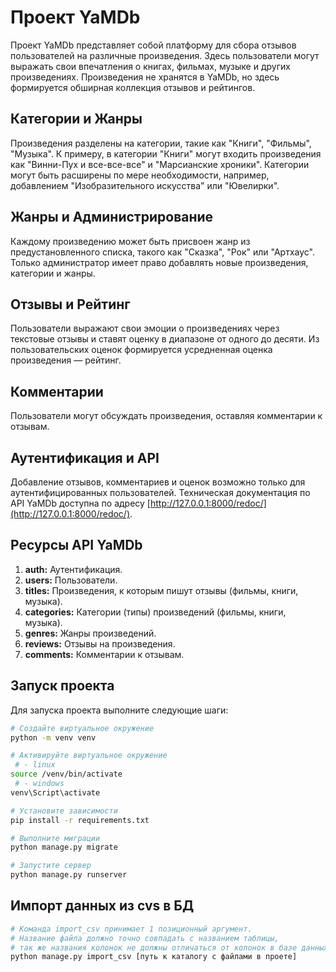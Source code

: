 # Проект YaMDb

Проект YaMDb представляет собой платформу для сбора отзывов пользователей на различные произведения. Здесь пользователи могут выражать свои впечатления о книгах, фильмах, музыке и других произведениях. Произведения не хранятся в YaMDb, но здесь формируется обширная коллекция отзывов и рейтингов.

## Категории и Жанры

Произведения разделены на категории, такие как "Книги", "Фильмы", "Музыка". К примеру, в категории "Книги" могут входить произведения как "Винни-Пух и все-все-все" и "Марсианские хроники". Категории могут быть расширены по мере необходимости, например, добавлением "Изобразительного искусства" или "Ювелирки".

## Жанры и Администрирование

Каждому произведению может быть присвоен жанр из предустановленного списка, такого как "Сказка", "Рок" или "Артхаус". Только администратор имеет право добавлять новые произведения, категории и жанры.

## Отзывы и Рейтинг

Пользователи выражают свои эмоции о произведениях через текстовые отзывы и ставят оценку в диапазоне от одного до десяти. Из пользовательских оценок формируется усредненная оценка произведения — рейтинг.

## Комментарии

Пользователи могут обсуждать произведения, оставляя комментарии к отзывам.

## Аутентификация и API

Добавление отзывов, комментариев и оценок возможно только для аутентифицированных пользователей. Техническая документация по API YaMDb доступна по адресу [http://127.0.0.1:8000/redoc/](http://127.0.0.1:8000/redoc/).

## Ресурсы API YaMDb

1. **auth:** Аутентификация.
2. **users:** Пользователи.
3. **titles:** Произведения, к которым пишут отзывы (фильмы, книги, музыка).
4. **categories:** Категории (типы) произведений (фильмы, книги, музыка).
5. **genres:** Жанры произведений.
6. **reviews:** Отзывы на произведения.
7. **comments:** Комментарии к отзывам.

## Запуск проекта

Для запуска проекта выполните следующие шаги:

```bash
# Создайте виртуальное окружение
python -m venv venv

# Активируйте виртуальное окружение
 # - linux
source /venv/bin/activate 
 # - windows
venv\Script\activate

# Установите зависимости
pip install -r requirements.txt

# Выполните миграции
python manage.py migrate

# Запустите сервер
python manage.py runserver
```
## Импорт данных из cvs в БД

```bash
# Команда import_csv принимает 1 позиционный аргумент.
# Название файла должно точно совпадать с названием таблицы, 
# так же названия колонок не должны отличаться от колонок в базе данных
python manage.py import_csv [путь к каталогу с файлами в проете]
```
